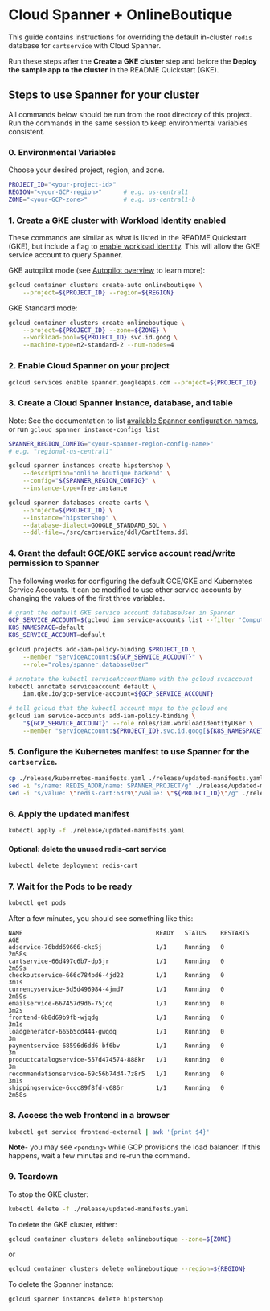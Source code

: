 # Cloud Spanner + OnlineBoutique

This guide contains instructions for overriding the default in-cluster `redis` database for `cartservice` with Cloud Spanner.

Run these steps after the **Create a GKE cluster** step and before the **Deploy the sample app to the cluster** in the README Quickstart (GKE).

## Steps to use Spanner for your cluster

All commands below should be run from the root directory of this project.
Run the commands in the same session to keep environmental variables consistent.

### 0. Environmental Variables

Choose your desired project, region, and zone.

```sh
PROJECT_ID="<your-project-id>"
REGION="<your-GCP-region>"      # e.g. us-central1
ZONE="<your-GCP-zone>"          # e.g. us-central1-b
```

### 1. Create a GKE cluster with Workload Identity enabled

These commands are similar as what is listed in the README Quickstart (GKE),
but include a flag to [enable workload identity](https://cloud.google.com/kubernetes-engine/docs/how-to/workload-identity#enable).
This will allow the GKE service account to query Spanner.

GKE autopilot mode (see [Autopilot
overview](https://cloud.google.com/kubernetes-engine/docs/concepts/autopilot-overview)
to learn more):

```sh
gcloud container clusters create-auto onlineboutique \
    --project=${PROJECT_ID} --region=${REGION}
```

GKE Standard mode:

```sh
gcloud container clusters create onlineboutique \
    --project=${PROJECT_ID} --zone=${ZONE} \
    --workload-pool=${PROJECT_ID}.svc.id.goog \
    --machine-type=n2-standard-2 --num-nodes=4
```

### 2. Enable Cloud Spanner on your project

```sh
gcloud services enable spanner.googleapis.com --project=${PROJECT_ID}
```

### 3. Create a Cloud Spanner instance, database, and table

Note: See the documentation to list [available Spanner configuration names](https://cloud.google.com/spanner/docs/getting-started/set-up#run_the_gcloud_tool), or run `gcloud spanner instance-configs list`

```sh
SPANNER_REGION_CONFIG="<your-spanner-region-config-name>"
# e.g. "regional-us-central1"

gcloud spanner instances create hipstershop \
    --description="online boutique backend" \
    --config="${SPANNER_REGION_CONFIG}" \
    --instance-type=free-instance

gcloud spanner databases create carts \
    --project=${PROJECT_ID} \
    --instance="hipstershop" \
    --database-dialect=GOOGLE_STANDARD_SQL \
    --ddl-file=./src/cartservice/ddl/CartItems.ddl
```

### 4. Grant the default GCE/GKE service account read/write permission to Spanner

The following works for configuring the default GCE/GKE and Kubernetes Service Accounts.
It can be modified to use other service accounts by changing the values of the first three 
variables.

```sh
# grant the default GKE service account databaseUser in Spanner
GCP_SERVICE_ACCOUNT=$(gcloud iam service-accounts list --filter 'Compute Engine default' --format 'value(email)')
K8S_NAMESPACE=default
K8S_SERVICE_ACCOUNT=default

gcloud projects add-iam-policy-binding $PROJECT_ID \
    --member "serviceAccount:${GCP_SERVICE_ACCOUNT}" \
    --role="roles/spanner.databaseUser"

# annotate the kubectl serviceAccountName with the gcloud svcaccount
kubectl annotate serviceaccount default \
    iam.gke.io/gcp-service-account=${GCP_SERVICE_ACCOUNT}

# tell gcloud that the kubectl account maps to the gcloud one
gcloud iam service-accounts add-iam-policy-binding \
    "${GCP_SERVICE_ACCOUNT}" --role roles/iam.workloadIdentityUser \
    --member "serviceAccount:${PROJECT_ID}.svc.id.goog[${K8S_NAMESPACE}/${K8S_SERVICE_ACCOUNT}]"
```



### 5. Configure the Kubernetes manifest to use Spanner for the `cartservice`.

```sh
cp ./release/kubernetes-manifests.yaml ./release/updated-manifests.yaml
sed -i "s/name: REDIS_ADDR/name: SPANNER_PROJECT/g" ./release/updated-manifests.yaml
sed -i "s/value: \"redis-cart:6379\"/value: \"${PROJECT_ID}\"/g" ./release/updated-manifests.yaml
```

### 6. Apply the updated manifest

```sh
kubectl apply -f ./release/updated-manifests.yaml
```

#### Optional: delete the unused redis-cart service

```sh
kubectl delete deployment redis-cart
```

### 7. Wait for the Pods to be ready

```sh
kubectl get pods
```

After a few minutes, you should see something like this:

```
NAME                                     READY   STATUS    RESTARTS   AGE
adservice-76bdd69666-ckc5j               1/1     Running   0          2m58s
cartservice-66d497c6b7-dp5jr             1/1     Running   0          2m59s
checkoutservice-666c784bd6-4jd22         1/1     Running   0          3m1s
currencyservice-5d5d496984-4jmd7         1/1     Running   0          2m59s
emailservice-667457d9d6-75jcq            1/1     Running   0          3m2s
frontend-6b8d69b9fb-wjqdg                1/1     Running   0          3m1s
loadgenerator-665b5cd444-gwqdq           1/1     Running   0          3m
paymentservice-68596d6dd6-bf6bv          1/1     Running   0          3m
productcatalogservice-557d474574-888kr   1/1     Running   0          3m
recommendationservice-69c56b74d4-7z8r5   1/1     Running   0          3m1s
shippingservice-6ccc89f8fd-v686r         1/1     Running   0          2m58s
```

### 8. Access the web frontend in a browser

```sh
kubectl get service frontend-external | awk '{print $4}'
```

**Note**- you may see `<pending>` while GCP provisions the load balancer. If this happens, wait a few minutes and re-run the command.

### 9. Teardown

To stop the GKE cluster:

```sh
kubectl delete -f ./release/updated-manifests.yaml
```

To delete the GKE cluster, either:

```sh
gcloud container clusters delete onlineboutique --zone=${ZONE}
```

or

```sh
gcloud container clusters delete onlineboutique --region=${REGION}
```

To delete the Spanner instance:

```sh
gcloud spanner instances delete hipstershop
```